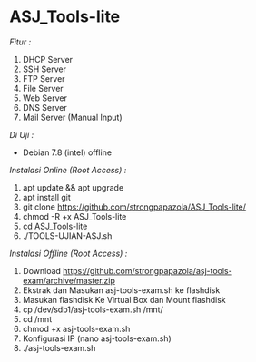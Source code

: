 # ASJ_Tools-lite

*Fitur :*
1. DHCP Server
2. SSH Server
3. FTP Server
4. File Server
5. Web Server
6. DNS Server
7. Mail Server (Manual Input)

*Di Uji :*
- Debian 7.8 (intel) offline

*Instalasi Online (Root Access) :*
1. apt update && apt upgrade
2. apt install git
3. git clone https://github.com/strongpapazola/ASJ_Tools-lite/
4. chmod -R +x ASJ_Tools-lite
5. cd ASJ_Tools-lite
6. ./TOOLS-UJIAN-ASJ.sh

*Instalasi Offline (Root Access) :*
1. Download https://github.com/strongpapazola/asj-tools-exam/archive/master.zip
2. Ekstrak dan Masukan asj-tools-exam.sh ke flashdisk
3. Masukan flashdisk Ke Virtual Box dan Mount flashdisk
4. cp /dev/sdb1/asj-tools-exam.sh /mnt/
5. cd /mnt
6. chmod +x asj-tools-exam.sh
7. Konfigurasi IP (nano asj-tools-exam.sh)
8. ./asj-tools-exam.sh

